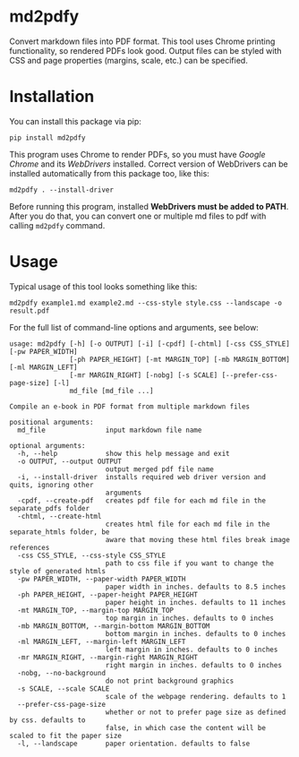 # md2pdfy
Convert markdown files into PDF format. This tool uses Chrome printing functionality, so rendered PDFs look good.
Output files can be styled with CSS and page properties (margins, scale, etc.) can be specified.

# Installation
You can install this package via pip:
```
pip install md2pdfy
```
This program uses Chrome to render PDFs, so you must have *Google Chrome* and its *WebDrivers* installed.
Correct version of WebDrivers can be installed automatically from this package too, like this:
```
md2pdfy . --install-driver
```
Before running this program, installed **WebDrivers must be added to PATH**. 
After you do that, you can convert one or multiple md files to pdf with calling `md2pdfy` command.

# Usage
Typical usage of this tool looks something like this:
```
md2pdfy example1.md example2.md --css-style style.css --landscape -o result.pdf
```
For the full list of command-line options and arguments, see below:
```
usage: md2pdfy [-h] [-o OUTPUT] [-i] [-cpdf] [-chtml] [-css CSS_STYLE] [-pw PAPER_WIDTH]
               [-ph PAPER_HEIGHT] [-mt MARGIN_TOP] [-mb MARGIN_BOTTOM] [-ml MARGIN_LEFT]
               [-mr MARGIN_RIGHT] [-nobg] [-s SCALE] [--prefer-css-page-size] [-l]
               md_file [md_file ...]
                   
Compile an e-book in PDF format from multiple markdown files

positional arguments:
  md_file               input markdown file name

optional arguments:
  -h, --help            show this help message and exit
  -o OUTPUT, --output OUTPUT
                        output merged pdf file name
  -i, --install-driver  installs required web driver version and quits, ignoring other
                        arguments
  -cpdf, --create-pdf   creates pdf file for each md file in the separate_pdfs folder
  -chtml, --create-html
                        creates html file for each md file in the separate_htmls folder, be
                        aware that moving these html files break image references
  -css CSS_STYLE, --css-style CSS_STYLE
                        path to css file if you want to change the style of generated htmls
  -pw PAPER_WIDTH, --paper-width PAPER_WIDTH
                        paper width in inches. defaults to 8.5 inches
  -ph PAPER_HEIGHT, --paper-height PAPER_HEIGHT
                        paper height in inches. defaults to 11 inches
  -mt MARGIN_TOP, --margin-top MARGIN_TOP
                        top margin in inches. defaults to 0 inches
  -mb MARGIN_BOTTOM, --margin-bottom MARGIN_BOTTOM
                        bottom margin in inches. defaults to 0 inches
  -ml MARGIN_LEFT, --margin-left MARGIN_LEFT
                        left margin in inches. defaults to 0 inches
  -mr MARGIN_RIGHT, --margin-right MARGIN_RIGHT
                        right margin in inches. defaults to 0 inches
  -nobg, --no-background
                        do not print background graphics
  -s SCALE, --scale SCALE
                        scale of the webpage rendering. defaults to 1
  --prefer-css-page-size
                        whether or not to prefer page size as defined by css. defaults to
                        false, in which case the content will be scaled to fit the paper size
  -l, --landscape       paper orientation. defaults to false
```
